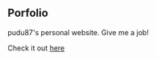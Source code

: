 ## Porfolio

pudu87's personal website. Give me a job!

Check it out [here](https://pudu87.github.io/portfolio/)
